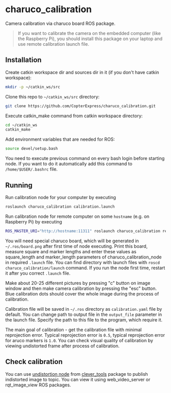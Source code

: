# charuco_calibration
Camera calibration via charuco board ROS package.
> If you want to calibrate the camera on the embedded computer (like the Raspberry Pi), you should install this package on your laptop and use remote calibration launch file. 

## Installation
Create catkin workspace dir and sources dir in it (if you don't have catkin workspace):
```bash
mkdir -p ~/catkin_ws/src 
```

Clone this repo to `~/catkin_ws/src` directory:
```bash
git clone https://github.com/CopterExpress/charuco_calibration.git 
```

Execute catkin_make command from catkin workspace directory:
```bash
cd ~/catkin_ws
catkin_make
```

Add environment variables that are needed for ROS:
```bash
source devel/setup.bash
```

You need to execute previous command on every bash login before starting node. If you want to do it automatically add this command to `/home/$USER/.bashrc` file.

## Running
Run calibration node for your computer by executing
```bash
roslaunch charuco_calibration calibration.launch
```

Run calibration node for remote computer on some `hostname` (e.g. on Raspberry Pi) by executing
```bash
ROS_MASTER_URI="http://hostname:11311" roslaunch charuco_calibration remote_calibration.launch
```

You will need special charuco board, which will be generated in `~/.ros/board.png` after first time of node executing. Print this board, measure square and marker lengths and enter these values as square_length and marker_length parameters of charuco_calibration_node in required `.launch` file. You can find directory with launch files with `roscd charuco_calibration/launch` command. If you run the node first time, restart it after you correct `.launch` file.

Make about 20-25 different pictures by pressing "c" button on image window and then make camera calibration by pressing the "esc" button. Blue calibration dots should cover the whole image during the process of calibration.

Calibration file will be saved in `~/.ros` directory as `calibration.yaml` file by default. You can change path to output file in the `output_file` parameter in the launch file. Specify the path to this file to the program, which require it.

The main goal of calibration - get the calibration file with minimal reprojection error. Typical reprojection error is `0.5`, typical reprojection error for aruco markers is `1.0`. You can check visual quality of calibration by viewing undistorted frame after process of calibration.

## Check calibration
You can use [undistortion node](https://github.com/CopterExpress/clever_tools/blob/master/clever_tools/src/undistort_camera.py) from [clever_tools](https://github.com/CopterExpress/clever_tools) package to publish indistorted image to topic. You can view it using web_video_server or rqt_image_view ROS packages.



